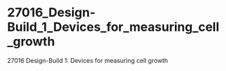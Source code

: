 # 27016_Design-Build_1_Devices_for_measuring_cell_growth
 27016 Design-Build 1: Devices for measuring cell growth
